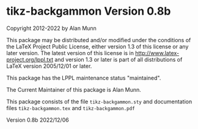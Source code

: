 # tikz-backgammon Version 0.8b

 Copyright 2012-2022 by Alan Munn

 This package may be distributed and/or modified under the
 conditions of the LaTeX Project Public License, either version 1.3
 of this license or any later version.
 The latest version of this license is in
   http://www.latex-project.org/lppl.txt
 and version 1.3 or later is part of all distributions of LaTeX
 version 2005/12/01 or later.

 This package has the LPPL maintenance status "maintained".

 The Current Maintainer of this package is Alan Munn.

 This package consists of the file `tikz-backgammon.sty` and documentation files
 `tikz-backgammon.tex` and `tikz-backgammon.pdf`

 Version 0.8b 2022/12/06
